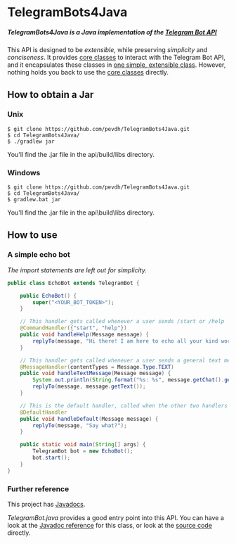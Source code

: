 # TelegramBots4Java

##### TelegramBots4Java is a Java implementation of the [Telegram Bot API](https://core.telegram.org/bots/api)

This API is designed to be *extensible*, while preserving *simplicity* and *conciseness*.
It provides [core classes](https://cdn.rawgit.com/pevdh/TelegramBots4Java/master/docs/co/vandenham/telegram/botapi/requests/package-summary.html) to interact with the Telegram Bot API, and it encapsulates these classes in [one simple, extensible class](https://cdn.rawgit.com/pevdh/TelegramBots4Java/master/docs/co/vandenham/telegram/botapi/TelegramBot.html). However, nothing holds you back to use the [core classes](https://cdn.rawgit.com/pevdh/TelegramBots4Java/master/docs/co/vandenham/telegram/botapi/requests/package-summary.html) directly.

## How to obtain a Jar

### Unix
```
$ git clone https://github.com/pevdh/TelegramBots4Java.git
$ cd TelegramBots4Java/
$ ./gradlew jar
```
You'll find the .jar file in the api/build/libs directory.

### Windows
```
$ git clone https://github.com/pevdh/TelegramBots4Java.git
$ cd TelegramBots4Java/
$ gradlew.bat jar
```
You'll find the .jar file in the api\build\libs directory.

## How to use

### A simple echo bot
*The import statements are left out for simplicity.*

```java
public class EchoBot extends TelegramBot {

    public EchoBot() {
        super("<YOUR_BOT_TOKEN>");
    }

    // This handler gets called whenever a user sends /start or /help
    @CommandHandler({"start", "help"})
    public void handleHelp(Message message) {
        replyTo(message, "Hi there! I am here to echo all your kind words back to you!");
    }

    // This handler gets called whenever a user sends a general text message.
    @MessageHandler(contentTypes = Message.Type.TEXT)
    public void handleTextMessage(Message message) {
        System.out.println(String.format("%s: %s", message.getChat().getId(), message.getText()));
        replyTo(message, message.getText());
    }

    // This is the default handler, called when the other two handlers don't apply.
    @DefaultHandler
    public void handleDefault(Message message) {
        replyTo(message, "Say what?");
    }

    public static void main(String[] args) {
        TelegramBot bot = new EchoBot();
        bot.start();
    }
}
```
### Further reference
This project has [Javadocs](https://cdn.rawgit.com/pevdh/TelegramBots4Java/master/docs/index.html).

*TelegramBot.java* provides a good entry point into this API. You can have a look at the [Javadoc reference](https://cdn.rawgit.com/pevdh/TelegramBots4Java/master/docs/co/vandenham/telegram/botapi/TelegramBot.html) for this class, or look at the [source code](https://github.com/pevdh/TelegramBots4Java/blob/master/api/src/main/java/co/vandenham/telegram/botapi/TelegramBot.java) directly.
